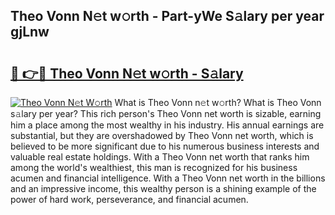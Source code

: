 ## Theo Vonn N𝚎t w𝚘rth - Part-yWe S𝚊lary per year gjLnw

# <h2><a href="http://gc0flt6.nevu.top/?p=Theo+Vonn">🔗 👉🔴 Theo Vonn N𝚎t w𝚘rth - S𝚊lary</a></h2>

[![Theo Vonn N𝚎t W𝚘rth](https://i.imgur.com/Oavwk0R.jpeg)](http://gc0flt6.nevu.top/?p=Theo+Vonn)
What is Theo Vonn n𝚎t w𝚘rth? What is Theo Vonn s𝚊lary per year?
This rich person's Theo Vonn net worth is sizable, earning him a place among the most wealthy in his industry. His annual earnings are substantial, but they are overshadowed by Theo Vonn net worth, which is believed to be more significant due to his numerous business interests and valuable real estate holdings. With a Theo Vonn net worth that ranks him among the world's wealthiest, this man is recognized for his business acumen and financial intelligence. With a Theo Vonn net worth in the billions and an impressive income, this wealthy person is a shining example of the power of hard work, perseverance, and financial acumen.
